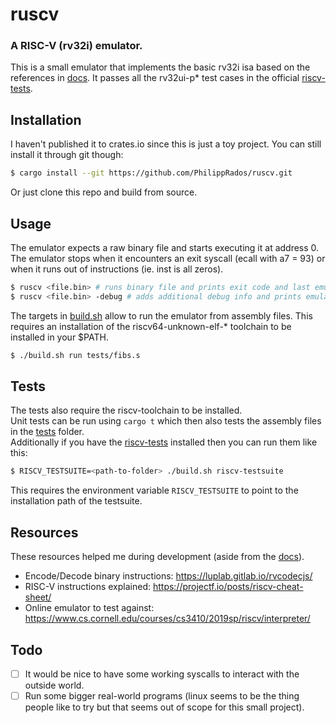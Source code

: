 # ruscv
### A RISC-V (rv32i) emulator.<br>
This is a small emulator that implements the basic rv32i isa based on the references in [docs](docs).
It passes all the rv32ui-p* test cases in the official [riscv-tests](https://github.com/riscv-software-src/riscv-tests).

## Installation
I haven't published it to crates.io since this is just a toy project. You can still install it through git though:
```bash
$ cargo install --git https://github.com/PhilippRados/ruscv.git
```
Or just clone this repo and build from source.

## Usage
The emulator expects a raw binary file and starts executing it at address 0.
The emulator stops when it encounters an exit syscall (ecall with a7 = 93) or when it runs out of instructions (ie. inst is all zeros). 
```bash
$ ruscv <file.bin> # runs binary file and prints exit code and last emulator state.
$ ruscv <file.bin> -debug # adds additional debug info and prints emulator state after each cycle.
```
The targets in [build.sh](build.sh) allow to run the emulator from assembly files.
This requires an installation of the riscv64-unknown-elf-* toolchain to be installed in your $PATH.
```bash
$ ./build.sh run tests/fibs.s
```

## Tests
The tests also require the riscv-toolchain to be installed.<br>
Unit tests can be run using `cargo t` which then also tests the assembly files in the [tests](tests/) folder.<br>
Additionally if you have the [riscv-tests](https://github.com/riscv-software-src/riscv-tests) installed then you can run them like this:
```bash
$ RISCV_TESTSUITE=<path-to-folder> ./build.sh riscv-testsuite
```
This requires the environment variable `RISCV_TESTSUITE` to point to the installation path of the testsuite.

## Resources
These resources helped me during development (aside from the [docs](docs/)).
- Encode/Decode binary instructions: https://luplab.gitlab.io/rvcodecjs/
- RISC-V instructions explained: https://projectf.io/posts/riscv-cheat-sheet/
- Online emulator to test against: https://www.cs.cornell.edu/courses/cs3410/2019sp/riscv/interpreter/

## Todo
- [ ] It would be nice to have some working syscalls to interact with the outside world.
- [ ] Run some bigger real-world programs (linux seems to be the thing people like to try but that seems out of scope for this small project).

